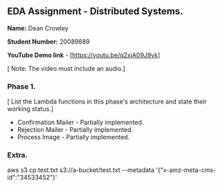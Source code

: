 ## EDA Assignment - Distributed Systems.

__Name:__ Dean Crowley

__Student Number:__ 20089889

__YouTube Demo link__ - [https://youtu.be/q2xjA09J9vk]

[ Note: The video must include an audio.]

### Phase 1.

[ List the Lambda functions in this phase's architecture and state their working status.]

+ Confirmation Mailer - Partially implemented.
+ Rejection Mailer - Partially implemented.
+ Process Image - Partially implemented.

### Extra.

aws s3 cp test.txt s3://a-bucket/test.txt --metadata '{"x-amz-meta-cms-id":"34533452"}'